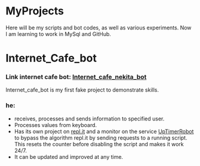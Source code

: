 # MyProjects
Here will be my scripts and bot codes, as well as various experiments.
Now I am learning to work in MySql and GitHub.

# Internet_Cafe_bot
### Link internet cafe bot: [Internet_cafe_nekita_bot](http://t.me/Internet_cafe_nekita_bot)

Internet_cafe_bot is my first fake project to demonstrate skills.

### he:
* receives, processes and sends information to specified user.
* Processes values from keyboard.
* Has its own project on [repl.it](https://replit.com/) and a monitor on the service [UpTimerRobot](https://uptimerobot.com/) to bypass the algorithm repl.it by sending requests to a running script. This resets the counter before disabling the script and makes it work 24/7.
* It can be updated and improved at any time.
